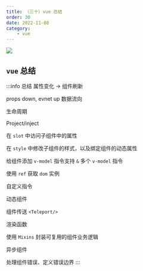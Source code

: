 ```yaml
---
title: （三十）vue 总结
order: 30
date: 2022-11-08
category:
    - vue
---
```


![](https://image.zswei.xyz/img/202211121813358.webp)

##  `vue` 总结
:::info 总结
属性变化 -> 组件刷新

props down, evnet up 数据流向

生命周期

Project/inject

在 `slot` 中访问子组件中的属性

在 `style` 中修改子组件的样式，以及绑定组件的动态属性

给组件添加 `v-model` 指令支持 `&` 多个 `v-model` 指令

使用 `ref` 获取 `dom` 实例

自定义指令

动态组件

组件传送 `<Teleport/>`

渲染函数

使用 `Mixins` 封装可复用的组件业务逻辑

异步组件

处理组件错误、定义错误边界
:::
